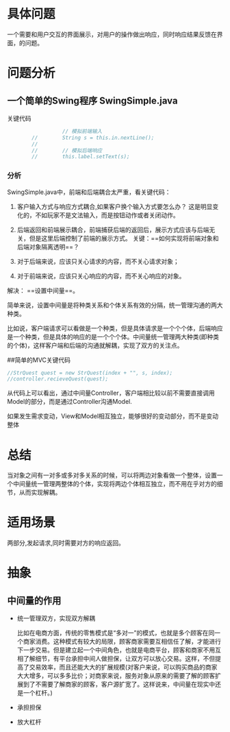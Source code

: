 # 具体问题
一个需要和用户交互的界面展示，对用户的操作做出响应，同时响应结果反馈在界面，的问题。

# 问题分析
## 一个简单的Swing程序 SwingSimple.java
关键代码
```java
                  // 模拟前端输入
        //        String s = this.in.nextLine();
        //
        //        // 模拟后端响应
        //        this.label.setText(s);
```
### 分析
SwingSimple.java中，前端和后端耦合太严重，看关键代码：
1. 客户输入方式与响应方式耦合,如果客户换个输入方式要怎么办？ 这是明显变化的，不如玩家不是文法输入，而是按钮动作或者关闭动作。
2. 后端返回和前端展示耦合，前端捕获后端的返回后，展示方式应该与后端无关，但是这里后端控制了前端的展示方式。
关键：==如何实现将前端对象和后端对象隔离透明==？

1. 对于后端来说，应该只关心请求的内容，而不关心请求对象；
2. 对于前端来说，应该只关心响应的内容，而不关心响应的对象。

解决： ==设置中间量==。

简单来说，设置中间量是将种类关系和个体关系有效的分隔，统一管理沟通的两大种类。

比如说，客户端请求可以看做是一个种类，但是具体请求是一个个个体，后端响应是一个种类，但是具体的响应的是一个个个体。中间量统一管理两大种类(即种类的个体)，这样客户端和后端的沟通就解耦，实现了双方的关注点。

##简单的MVC关键代码
```java
//StrQuest quest = new StrQuest(index + "", s, index);
//controller.recieveQuest(quest);
```
从代码上可以看出，通过中间量Controller，客户端相比较以前不需要直接调用Model的部分，而是通过Controller沟通Model.

如果发生需求变动，View和Model相互独立，能够很好的变动部分，而不是变动整体

# 总结

当对象之间有一对多或多对多关系的时候，可以将两边对象看做一个整体，设置一个中间量统一管理两整体的个体，实现将两边个体相互独立，而不用在乎对方的细节，从而实现解耦。



# 适用场景
两部分,发起请求,同时需要对方的响应返回。
# 抽象

## 中间量的作用

- 统一管理双方，实现双方解耦

  比如在电商方面，传统的零售模式是“多对一”的模式，也就是多个顾客在同一个商家消费。这种模式有较大的局限，顾客商家需要互相信任了解，才能进行下一步交易。但是建立起一个中间角色，也就是电商平台，顾客和商家不用互相了解细节，有平台承担中间人做担保，让双方可以放心交易。这样，不但提高了交易效率，而且还能大大的扩展规模(对客户来说，可以购买商品的商家大大增多，可以多多比价；对商家来说，服务对象从原来的需要了解的顾客扩展到了不需要了解商家的顾客，客户源扩宽了。这样说来，中间量在现实中还是一个杠杆。)

- 承担担保

- 放大杠杆
